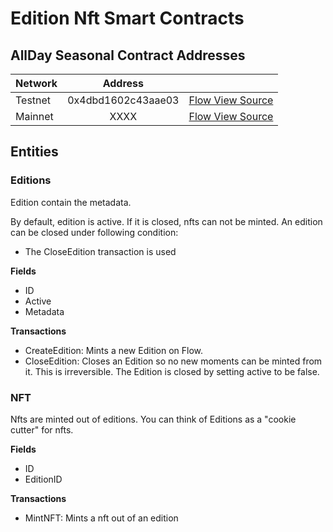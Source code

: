 # Edition Nft Smart Contracts

## AllDay Seasonal Contract Addresses
| Network   | Address |              |
| ----------|:-------:| -------------|
| Testnet   |  0x4dbd1602c43aae03   | [Flow View Source](https://flow-view-source.com/mainnet/account/0x4dbd1602c43aae03) |
| Mainnet   |  XXXX   | [Flow View Source](https://flow-view-source.com/testnet/account/0xe4cf4bdc1751c65d) |

## Entities

### Editions
Edition contain the metadata.

By default, edition is active. If it is closed, nfts can not be minted. An edition can be closed under following condition:
- The CloseEdition transaction is used

**Fields**
- ID
- Active
- Metadata

**Transactions**
- CreateEdition: Mints a new Edition on Flow.
- CloseEdition: Closes an Edition so no new moments can be minted from it. This is irreversible. The Edition is closed by setting active to be false.

### NFT
Nfts are minted out of editions. You can think of Editions as a "cookie cutter" for nfts. 

**Fields**
- ID
- EditionID

**Transactions**
- MintNFT: Mints a nft out of an edition
